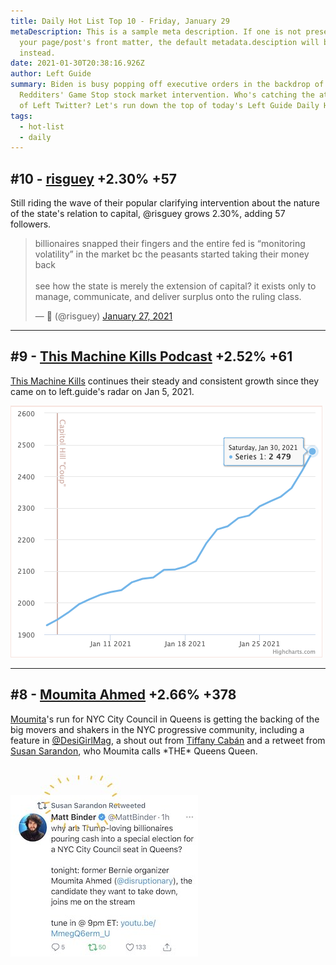```yaml
---
title: Daily Hot List Top 10 - Friday, January 29
metaDescription: This is a sample meta description. If one is not present in
  your page/post's front matter, the default metadata.desciption will be used
  instead.
date: 2021-01-30T20:38:16.926Z
author: Left Guide
summary: Biden is busy popping off executive orders in the backdrop of
  Redditers' Game Stop stock market intervention. Who's catching the attention
  of Left Twitter? Let's run down the top of today's Left Guide Daily Hot List.
tags:
  - hot-list
  - daily
---
```

## \#10 - [risguey](https://left.guide/profile/risguey) +2.30% +57

Still riding the wave of their popular clarifying intervention about the nature of the state's relation to capital, @risguey grows 2.30%, adding 57 followers.

<blockquote class="twitter-tweet" data-theme="dark"><p lang="en" dir="ltr">billionaires snapped their fingers and the entire fed is “monitoring volatility” in the market bc the peasants started taking their money back<br><br>see how the state is merely the extension of capital? it exists only to manage, communicate, and deliver surplus onto the ruling class.</p>&mdash; ‏ً (@risguey) <a href="https://twitter.com/risguey/status/1354551270510645248?ref_src=twsrc%5Etfw">January 27, 2021</a></blockquote> <script async src="https://platform.twitter.com/widgets.js" charset="utf-8"></script>

<hr>

## \#9 - [](https://left.guide/profile/risguey)[This Machine Kills Podcast](https://left.guide/profile/this-machine-kills-podcast)    +2.52% +61

[This Machine Kills](https://left.guide/profile/this-machine-kills-podcast) continues their steady and consistent growth since they came on to left.guide's radar on Jan 5, 2021. 

![](/static/img/this-machine-kills-time-chart-2021-01-30.png)

<hr>

## \#8 - [](https://left.guide/profile/risguey)[Moumita Ahmed](https://left.guide/profile/disruptionary)   +2.66% +378

[Moumita](https://left.guide/profile/disruptionary)'s run for NYC City Council in Queens is getting the backing of the big movers and shakers in the NYC progressive community, including a feature in [@DesiGirlMag](https://twitter.com/DesiGirlMag), a shout out from [Tiffany Cabán](https://left.guide/profile/tiffany_caban) and a retweet from [Susan Sarandon](https://left.guide/profile/SusanSarandon), who Moumita calls \*THE\* Queens Queen.

![](/static/img/moumita-susan-sarandon-2021-01-30.jpeg)